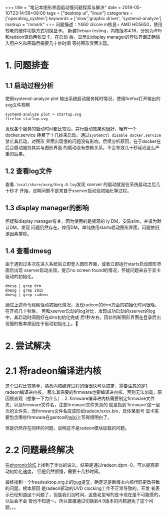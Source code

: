 +++
title = "笔记本图形界面启动慢问题探索与解决"
date = 2018-05-10T23:14:59+08:00
tags = ["desktop ui", "linux"]
categories = ['operating_system']
keywords = ['slow','graphic driver', 'systemd-analyze']
markup = "mmark"
+++
问题描述：Y460 i3core m核显+ AMD HD5650，使用较老的硬件切换方式切换显卡。
新装Debian testing，内核版本4.16，分别为i915和radeon驱动两张显卡。在启动
后，显示出display manager的登陆界面正确输入用户名和密码后需要几十妙时间
等待图形界面出现。
<!--more-->
# 1. 问题排查
## 1.1 启动过程分析
使用systemd-analyze plot 输出系统启动服务耗时情况，使用firefox打开输出的
svg文件观察

    systemd-analyze plot > startup.svg
    firefox startup.svg
发现各个服务的启动时间都比较段，并行启动效果也很好，唯有一个docker.service
耗费了十几妙来启动。通过`systemctl disable docker.service`禁止其启动，对图形
界面出现慢的问题没有影响。后续分析原因，在于docker在后台启动服务其实与图形界面
的启动没有依赖关系，不会导致几十秒延迟这么严重的后果。

## 1.2 查看log文件
查看`.local/share/xorg/Xorg.0.log`发现 xserver 的启动就是在系统启动之后几十秒才
开始，说明问题不是来自于xserver启动及初始化等过程。

## 1.3 display manager的影响
怀疑和display manager有关，因为使用的是极简的 ly DM，安装slim，并设为默认DM，发现
问题仍然存在。停用DM，单纯使用startx启动图形界面，问题依旧, 该因素排除。

## 1.4 查看dmesg
由于遇到过多次在进入系统后立即登入图形界面，或者立即运行startx启动图形界面后出现
xserver启动出错，提示no screen found的情况，怀疑问题来自于显卡驱动的初始化。
    
    dmesg | grep drm
    dmesg | grep i915
    dmesg | grep radeon
通过上述命令观察驱动初始化情况，发现radeon的drm方面的初始化时间很晚，在开机几十秒后，
再和xserver启动的log对比，发现成功启动的xserver的log中，其启动时间刚好在drm初始化完成
后1秒左右。因此判断图形界面在登录后出现慢的根本原因在于驱动初始化上。

# 2. 尝试解决
# 2.1 将radeon编译进内核
这个过程比较简单，熟悉内核编译过程的话很快可以搞定，需要注意的是1. radeon编译进内核，
那么其需要的firmware也要编译进内核，否则无法加载，原因很直观（想象一下为什么）. 2.
firmware编译进内核需要制定firmware文件夹，以及firmware文件名，注意firmware文件夹真的
就是指到‘firmware’这一层次的文件夹，而firmware文件名应该形如radeon/xxxx.bin，具体某型号
显卡需要包含哪些firmware在gentoo的[wiki][1]上写得很明白了。

但是仍然存在同样的问题，说明这不是radeon模块加载的问题。

# 2.2 问题最终解决
在[phoronix论坛][2]上找到了类似的说法，结果是通过radeon.dpm=0，可以提高驱动初始化速度，
但是仍然很慢，需要十几秒时间。

最终找到一个freedesktop.org上的[bug提交][3]，确定这是新版本内核代码更改导致的问题，根本原因
是radeon驱动的UVD clocking工作不正常导致的，开发
者表示已经知道这个问题了，但是我们没时间，这些老型号的显卡现在是不可能管的，以后会不会
管也不知道～。所以直接通过切换到4.9版本的内核避免了这个问题。。。

[1]:https://wiki.gentoo.org/wiki/Radeon#linux-firmware
[2]:https://www.phoronix.com/forums/forum/linux-graphics-x-org-drivers/open-source-amd-linux/872916-radeon-16s-boot-delay-with-black-screen-why-and-how-to-debug
[3]:https://bugs.freedesktop.org/show_bug.cgi?id=105968
